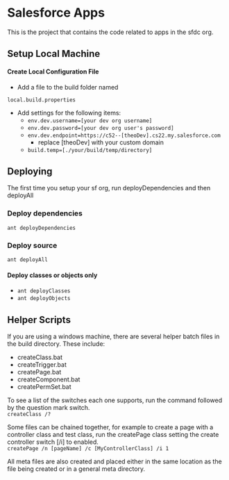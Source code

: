 ﻿
# Salesforce Apps
This is the project that contains the code related to apps in the sfdc org.

## Setup Local Machine
#### Create Local Configuration File
* Add a file to the build folder named  
```
local.build.properties
```
* Add settings for the following items:  
  * `env.dev.username=[your dev org username]`    
  * `env.dev.password=[your dev org user's password]`    
  * `env.dev.endpoint=https://c52--[theoDev].cs22.my.salesforce.com`  
      * replace [theoDev] with your custom domain
  * `build.temp=[./your/build/temp/directory]`

## Deploying
The first time you setup your sf org, run deployDependencies and then deployAll
### Deploy dependencies
```
ant deployDependencies
```

### Deploy source
```
ant deployAll
```

#### Deploy classes or objects only
* `ant deployClasses`     
* `ant deployObjects`


## Helper Scripts
If you are using a windows machine, there are several helper batch files in the build directory.  These include:  
* createClass.bat  
* createTrigger.bat  
* createPage.bat  
* createComponent.bat  
* createPermSet.bat

To see a list of the switches each one supports, run the command followed by the question mark switch.  
`createClass /?`

Some files can be chained together, for example to create a page with a controller class and test class, run the createPage class setting the create controller switch [/i] to enabled.  
`createPage /n [pageName] /c [MyControllerClass] /i 1`

All meta files are also created and placed either in the same location as the file being created or in a general meta directory.